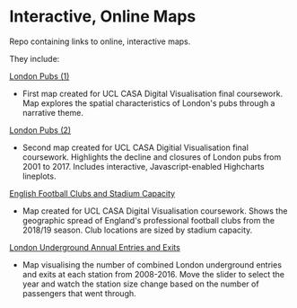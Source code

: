 # Interactive, Online Maps

Repo containing links to online, interactive maps.

They include:

[London Pubs (1)](https://russhowd.github.io/pubs1/)

* First map created for UCL CASA Digital Visualisation final coursework. Map explores the spatial characteristics of London's pubs through a narrative theme.


[London Pubs (2)](https://russhowd.github.io/pubs2/)

* Second map created for UCL CASA Digitial Visualisation final coursework. Highlights the decline and closures of London pubs from 2001 to 2017. Includes interactive, Javascript-enabled Highcharts lineplots.


[English Football Clubs and Stadium Capacity](https://russhowd.github.io/EFL/)

* Map created for UCL CASA Digital Visualisation coursework. Shows the geographic spread of England's professional football clubs from the 2018/19 season. Club locations are sized by stadium capacity. 


[London Underground Annual Entries and Exits](https://russhowd.github.io/tube/)

* Map visualising the number of combined London underground entries and exits at each station from 2008-2016. Move the slider to select the year and watch the station size change based on the number of passengers that went through. 
